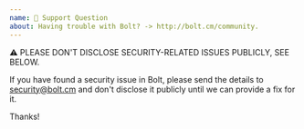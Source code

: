 ```yaml
---
name: 🔐 Support Question
about: Having trouble with Bolt? -> http://bolt.cm/community.
---
```


⚠️ PLEASE DON'T DISCLOSE SECURITY-RELATED ISSUES PUBLICLY, SEE BELOW.

If you have found a security issue in Bolt, please send the details to
security@bolt.cm and don't disclose it publicly until we can provide a
fix for it.

Thanks!
